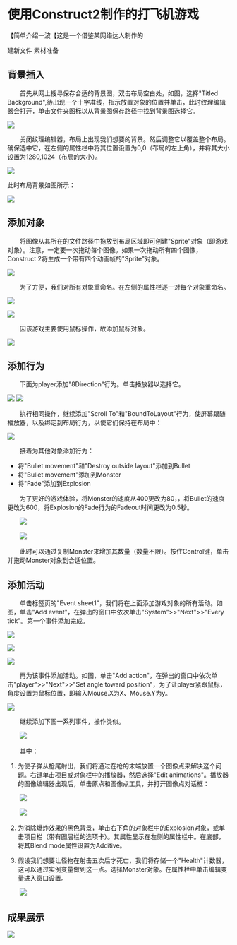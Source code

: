 # 使用Construct2制作的打飞机游戏
【简单介绍一波【这是一个借鉴某网络达人制作的

建新文件
素材准备
## **背景插入**
&emsp;&emsp;首先从网上搜寻保存合适的背景图，双击布局空白处，如图，选择"Titled Background",待出现一个十字准线，指示放置对象的位置并单击，此时纹理编辑器会打开，单击文件夹图标以从背景图保存路径中找到背景图选择它。

![](images/32.jpg)

&emsp;&emsp;关闭纹理编辑器，布局上出现我们想要的背景。然后调整它以覆盖整个布局。确保选中它，在左侧的属性栏中将其位置设置为0,0（布局的左上角），并将其大小设置为1280,1024（布局的大小）。

![](images/34.png)

此时布局背景如图所示：

![](images/42.png)

## **添加对象**
&emsp;&emsp;将图像从其所在的文件路径中拖放到布局区域即可创建"Sprite"对象（即游戏对象）。注意，一定要一次拖动每个图像。如果一次拖动所有四个图像，Construct 2将生成一个带有四个动画帧的"Sprite"对象。

![](images/43.png)

&emsp;&emsp;为了方便，我们对所有对象重命名。在左侧的属性栏逐一对每个对象重命名。

![](images/36.png)

![](images/44.png)

&emsp;&emsp;因该游戏主要使用鼠标操作，故添加鼠标对象。

![](images/54.png)

## **添加行为**
&emsp;&emsp;下面为player添加"8Direction"行为。单击播放器以选择它。

![](images/45.png)
![](images/46.png)

&emsp;&emsp;执行相同操作，继续添加"Scroll To"和"BoundToLayout"行为，使屏幕跟随播放器，以及绑定到布局行为，以使它们保持在布局中：

![](images/47.png)

&emsp;&emsp;接着为其他对象添加行为：
- 将"Bullet movement"和"Destroy outside layout"添加到Bullet
- 将"Bullet movement"添加到Monster
- 将"Fade"添加到Explosion

&emsp;&emsp;为了更好的游戏体验，将Monster的速度从400更改为80，，将Bullet的速度更改为600，将Explosion的Fade行为的Fadeout时间更改为0.5秒。

&emsp;&emsp;![](images/48.png)

&emsp;&emsp;![](images/49.png)

&emsp;&emsp;此时可以通过复制Monster来增加其数量（数量不限）。按住Control键，单击并拖动Monster对象到合适位置。


## **添加活动**
&emsp;&emsp;单击标签页的"Event sheet1"，我们将在上面添加游戏对象的所有活动。如图，单击"Add event"，在弹出的窗口中依次单击"System">>"Next">>"Every tick"。第一个事件添加完成。

![](images/38.png)

![](images/50.png)

![](images/51.png)

&emsp;&emsp;再为该事件添加活动。如图，单击"Add action"，在弹出的窗口中依次单击"player">>"Next">>"Set angle toward position"，为了让player紧跟鼠标，角度设置为鼠标位置，即输入Mouse.X为X、Mouse.Y为y。


![](images/53.png)

&emsp;&emsp;继续添加下图一系列事件，操作类似。

&emsp;&emsp;![](images/55.png)

&emsp;&emsp;其中：

1) 为使子弹从枪尾射出，我们将通过在枪的末端放置一个图像点来解决这个问题。右键单击项目或对象栏中的播放器，然后选择"Edit animations"。播放器的图像编辑器出现后，单击原点和图像点工具，并打开图像点对话框：

&emsp;&emsp;![](images/56.png)

&emsp;&emsp;![](images/57.png)

2) 为消除爆炸效果的黑色背景，单击右下角的对象栏中的Explosion对象，或单击项目栏（带有图层栏的选项卡）。其属性显示在左侧的属性栏中。在底部，将其Blend mode属性设置为Additive。

3) 假设我们想要让怪物在射击五次后才死亡，我们将存储一个"Health"计数器，这可以通过实例变量做到这一点。选择Monster对象。在属性栏中单击编辑变量进入窗口设置。

&emsp;&emsp;![](images/58.png)

## **成果展示**
![](images/1.gif)
